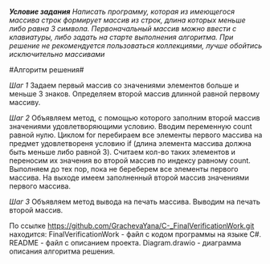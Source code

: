 ***Условие задания***
*Написать программу, которая из имеющегося массива строк формирует массив из строк, длина которых меньше либо равна 3 символа. 
Первоначальный массив можно ввести с клавиатуры, либо задать на старте выполнения алгоритма.
При решение не рекомендуется пользоваться коллекциями, лучше обойтись исключительно массивами*

#Алгоритм решения#

_Шаг 1_
Задаем первый массив со значениями элементов больше и меньше 3 знаков.
Определяем второй массив длинной равной первому массиву.

_Шаг 2_
Объявляем метод, с помощью которого заполним второй массив значениями удовлетворяющими условию.
Вводим переменную count равной нулю.
Циклом for перебираем все элементы первого массива на предмет удовлетвореня 
условию if (длина элемента массива должна быть меньше либо равной 3).
Считаем кол-во таких элементов и переносим их значения во второй массив по индексу равному count.
Выполняем до тех пор, пока не береберем все элементы первого массива.
На выходе имеем заполненный второй массив значениями первого массива.

_Шаг 3_
Объявляем метод вывода на печать массива.
Выводим на печать второй массив.

По ссылке https://github.com/GrachevaYana/C-_FinalVerificationWork.git находится:
FinalVerificationWork - файл с кодом программы на языке C#.
README - файл с описанием проекта.
Diagram.drawio - диаграмма описания алгоритма решения. 



